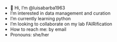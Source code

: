 - 👋 Hi, I’m @luisabarba1963
-  I’m interested in data management and curation
-  I’m currently learning python
-  I’m looking to collaborate on my lab FAIRification
-  How to reach me: by email
-  Pronouns: she/her

<!---
luisabarba1963/luisabarba1963 is a ✨ special ✨ repository because its `README.md` (this file) appears on your GitHub profile.
You can click the Preview link to take a look at your changes.
--->
